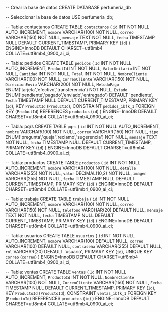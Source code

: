 -- Crear la base de datos
CREATE DATABASE perfumeria_db

-- Seleccionar la base de datos
USE perfumeria_db;

-- Tabla: contactanos
CREATE TABLE `contactanos` (
  `id` INT NOT NULL AUTO_INCREMENT,
  `nombre` VARCHAR(100) NOT NULL,
  `correo` VARCHAR(150) NOT NULL,
  `mensaje` TEXT NOT NULL,
  `fecha` TIMESTAMP NULL DEFAULT CURRENT_TIMESTAMP,
  PRIMARY KEY (`id`)
) ENGINE=InnoDB DEFAULT CHARSET=utf8mb4 COLLATE=utf8mb4_0900_ai_ci;

-- Tabla: pedidos
CREATE TABLE `pedidos` (
  `Id` INT NOT NULL AUTO_INCREMENT,
  `ProductId` INT NOT NULL,
  `ValorUnitario` INT NOT NULL,
  `Cantidad` INT NOT NULL,
  `Total` INT NOT NULL,
  `NombreCliente` VARCHAR(100) NOT NULL,
  `CorreoCliente` VARCHAR(150) NOT NULL,
  `DireccionEnvio` VARCHAR(200) NOT NULL,
  `MetodoPago` ENUM('tarjeta','efectivo','transferencia') NOT NULL,
  `Estado` ENUM('pendiente','pagado','enviado','entregado') DEFAULT 'pendiente',
  `Fecha` TIMESTAMP NULL DEFAULT CURRENT_TIMESTAMP,
  PRIMARY KEY (`Id`),
  KEY `ProductId` (`ProductId`),
  CONSTRAINT `pedidos_ibfk_1` FOREIGN KEY (`ProductId`) REFERENCES `productos` (`id`)
) ENGINE=InnoDB DEFAULT CHARSET=utf8mb4 COLLATE=utf8mb4_0900_ai_ci;

-- Tabla: pqrs
CREATE TABLE `pqrs` (
  `id` INT NOT NULL AUTO_INCREMENT,
  `nombre` VARCHAR(100) NOT NULL,
  `correo` VARCHAR(150) NOT NULL,
  `tipo` ENUM('pregunta','queja','reclamo','sugerencia') NOT NULL,
  `mensaje` TEXT NOT NULL,
  `fecha` TIMESTAMP NULL DEFAULT CURRENT_TIMESTAMP,
  PRIMARY KEY (`id`)
) ENGINE=InnoDB DEFAULT CHARSET=utf8mb4 COLLATE=utf8mb4_0900_ai_ci;

-- Tabla: productos
CREATE TABLE `productos` (
  `id` INT NOT NULL AUTO_INCREMENT,
  `nombre` VARCHAR(100) NOT NULL,
  `detalle` VARCHAR(255) NOT NULL,
  `valor` DECIMAL(10,2) NOT NULL,
  `imagen` VARCHAR(255) NOT NULL,
  `fecha` TIMESTAMP NULL DEFAULT CURRENT_TIMESTAMP,
  PRIMARY KEY (`id`)
) ENGINE=InnoDB DEFAULT CHARSET=utf8mb4 COLLATE=utf8mb4_0900_ai_ci;

-- Tabla: trabaja
CREATE TABLE `trabaja` (
  `id` INT NOT NULL AUTO_INCREMENT,
  `nombre` VARCHAR(100) NOT NULL,
  `correo` VARCHAR(150) NOT NULL,
  `telefono` VARCHAR(20) DEFAULT NULL,
  `mensaje` TEXT NOT NULL,
  `fecha` TIMESTAMP NULL DEFAULT CURRENT_TIMESTAMP,
  PRIMARY KEY (`id`)
) ENGINE=InnoDB DEFAULT CHARSET=utf8mb4 COLLATE=utf8mb4_0900_ai_ci;

-- Tabla: usuarios
CREATE TABLE `usuarios` (
  `id` INT NOT NULL AUTO_INCREMENT,
  `nombre` VARCHAR(100) DEFAULT NULL,
  `correo` VARCHAR(100) DEFAULT NULL,
  `contraseña` VARCHAR(255) DEFAULT NULL,
  `rol` VARCHAR(20) DEFAULT 'usuario',
  PRIMARY KEY (`id`),
  UNIQUE KEY `correo` (`correo`)
) ENGINE=InnoDB DEFAULT CHARSET=utf8mb4 COLLATE=utf8mb4_0900_ai_ci;

-- Tabla: ventas
CREATE TABLE `ventas` (
  `Id` INT NOT NULL AUTO_INCREMENT,
  `ProductoId` INT NOT NULL,
  `NombreCliente` VARCHAR(100) NOT NULL,
  `CorreoCliente` VARCHAR(150) NOT NULL,
  `Fecha` TIMESTAMP NULL DEFAULT CURRENT_TIMESTAMP,
  PRIMARY KEY (`Id`),
  KEY `ProductoId` (`ProductoId`),
  CONSTRAINT `ventas_ibfk_1` FOREIGN KEY (`ProductoId`) REFERENCES `productos` (`id`)
) ENGINE=InnoDB DEFAULT CHARSET=utf8mb4 COLLATE=utf8mb4_0900_ai_ci;
